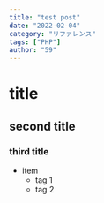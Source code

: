 ```yaml
---
title: "test post"
date: "2022-02-04"
category: "リファレンス"
tags: ["PHP"]
author: "59"
---
```

# title
## second title
### third title

- item
  - tag 1
  - tag 2